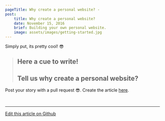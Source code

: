 ```yaml
---
pageTitle: Why create a personal website? -
post:
    title: Why create a personal website?
    date: November 15, 2016
    brief: Building your own personal website.
    image: assets/images/getting-started.jpg
---
```


Simply put, its pretty cool! &#x1f60e;

> ## Here a cue to write!
> ## Tell us why create a personal website?

Post your story with a pull request &#x1f60e;. Create the article [here](https://github.com/znck/sereno.in/edit/master/content/_blog/user-stories/).

  <br>

-- -- --
[Edit this article on Github](https://github.com/znck/sereno.in/edit/master/content/_blog/user-stories/2016-11-15-getting-started.md)

[1]: http://php.net/manual/en/install.php
[2]: https://getcomposer.org
[3]: https://docs.npmjs.com
[4]: https://yarnpkg.com/en/docs/install
